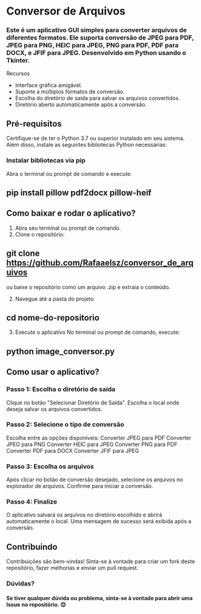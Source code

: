 # Conversor de Arquivos
### Este é um aplicativo GUI simples para converter arquivos de diferentes formatos. Ele suporta conversão de JPEG para PDF, JPEG para PNG, HEIC para JPEG, PNG para PDF, PDF para DOCX, e JFIF para JPEG. Desenvolvido em Python usando o Tkinter.

Recursos
- Interface gráfica amigável.
- Suporte a múltiplos formatos de conversão.
- Escolha do diretório de saída para salvar os arquivos convertidos.
- Diretório aberto automaticamente após a conversão.
  
## Pré-requisitos
Certifique-se de ter o Python 3.7 ou superior instalado em seu sistema. Além disso, instale as seguintes bibliotecas Python necessárias:

### Instalar bibliotecas via pip
Abra o terminal ou prompt de comando e execute:

## pip install pillow pdf2docx pillow-heif

## Como baixar e rodar o aplicativo?
1. Abra seu terminal ou prompt de comando.
2. Clone o repositório:

## git clone https://github.com/Rafaaelsz/conversor_de_arquivos
ou baixe o repositório como um arquivo .zip e extraia o conteúdo.

2. Navegue até a pasta do projeto

## cd nome-do-repositorio

3. Execute o aplicativo
No terminal ou prompt de comando, execute:

## python image_conversor.py

## Como usar o aplicativo?

### Passo 1: Escolha o diretório de saída
Clique no botão "Selecionar Diretório de Saída".
Escolha o local onde deseja salvar os arquivos convertidos.

### Passo 2: Selecione o tipo de conversão
Escolha entre as opções disponíveis:
Converter JPEG para PDF
Converter JPEG para PNG
Converter HEIC para JPEG
Converter PNG para PDF
Converter PDF para DOCX
Converter JFIF para JPEG

### Passo 3: Escolha os arquivos
Após clicar no botão de conversão desejado, selecione os arquivos no explorador de arquivos.
Confirme para iniciar a conversão.

### Passo 4: Finalize
O aplicativo salvará os arquivos no diretório escolhido e abrirá automaticamente o local.
Uma mensagem de sucesso será exibida após a conversão.

## Contribuindo
Contribuições são bem-vindas! Sinta-se à vontade para criar um fork deste repositório, fazer melhorias e enviar um pull request.

### Dúvidas?
#### Se tiver qualquer dúvida ou problema, sinta-se à vontade para abrir uma Issue no repositório. 😊
